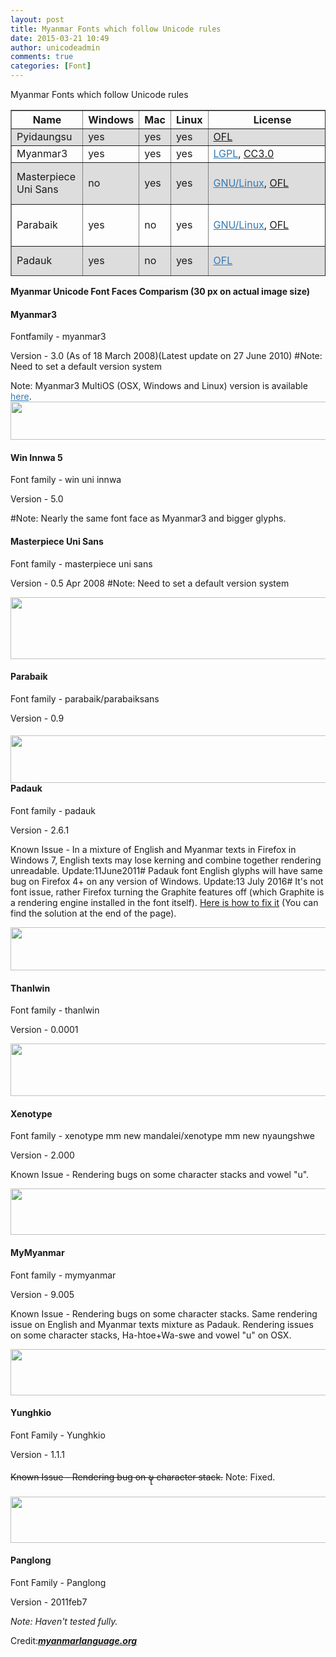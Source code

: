 ```yaml
---
layout: post
title: Myanmar Fonts which follow Unicode rules
date: 2015-03-21 10:49
author: unicodeadmin
comments: true
categories: [Font]
---
```

Myanmar Fonts which follow Unicode rules
<table style="height: 266px;" border="1" width="auto" cellspacing="0" cellpadding="3">
<thead>
<tr>
<th scope="col">Name</th>
<th scope="col">Windows</th>
<th scope="col">Mac</th>
<th scope="col">Linux</th>
<th scope="col">License</th>
<th scope="col">Link</th>
<td class="rtecenter"><strong>Credits</strong></td>
</tr>
</thead>
<tbody>
<tr style="background-color: #dddddd;">
<td class="rtecenter">Pyidaungsu</td>
<td class="rtecenter">yes</td>
<td class="rtecenter">yes</td>
<td class="rtecenter">yes</td>
<td class="rtecenter"><a href="http://scripts.sil.org/cms/scripts/page.php?site_id=nrsi&amp;id=OFL">OFL</a></td>
<td class="rtecenter"><a href="http://www.unicodetoday.org/wp-content/uploads/2017/05/PyidaungsuRegular-2.1-win-88.110.zip">Unicode.today</a></td>
<td class="rtecenter"><a href="http://www.mcfmyanmar.org/">MCF NLP</a></td>
</tr>
<tr>
<td class="rtecenter">Myanmar3</td>
<td class="rtecenter">yes</td>
<td class="rtecenter">yes</td>
<td class="rtecenter">yes</td>
<td class="rtecenter"><a style="color: #337ab7;" href="http://www.gnu.org/licenses/lgpl.html">LGPL</a>, <a href="http://creativecommons.org/licenses/by/3.0/">CC3.0</a></td>
<td class="rtecenter"><a style="color: #337ab7;" href="http://www.unicodetoday.org/wp-content/uploads/2017/05/mm3.zip">Unicode.today</a></td>
<td class="rtecenter"><a style="color: #337ab7;" href="http://www.myanmarnlp.net.mm">Myanmar NLP</a></td>
</tr>
<tr style="background-color: #dddddd;">
<td class="rtecenter">Masterpiece Uni Sans</td>
<td class="rtecenter">no</td>
<td class="rtecenter">yes</td>
<td class="rtecenter">yes</td>
<td class="rtecenter"><a style="color: #337ab7;" href="http://www.gnu.org/licenses/licenses.html">GNU/Linux</a>, <a href="http://scripts.sil.org/cms/scripts/page.php?site_id=nrsi&amp;id=OFL">OFL</a></td>
<td class="rtecenter"><a style="color: #337ab7;" href="https://sourceforge.net/projects/prahita/files/Myanmar%20Unicode%20Fonts/MasterpieceUniSans/masterpiece-unisans-ttf-0.7.tar.bz2/download?use_mirror=ayera&amp;download=&amp;failedmirror=kent.dl.sourceforge.net">sourceforge.net</a></td>
<td class="rtecenter">Tin Myo Htet, Ngwe Tun, Sun Tun</td>
</tr>
<tr>
<td class="rtecenter">Parabaik</td>
<td class="rtecenter">yes</td>
<td class="rtecenter">no</td>
<td class="rtecenter">yes</td>
<td class="rtecenter"><a style="color: #337ab7;" href="http://www.gnu.org/licenses/licenses.html">GNU/Linux</a>, <a href="http://scripts.sil.org/cms/scripts/page.php?site_id=nrsi&amp;id=OFL">OFL</a></td>
<td class="rtecenter"><a style="color: #337ab7;" href="http://www.unicodetoday.org/wp-content/uploads/2017/03/Parabaik.zip">Unicode.today</a></td>
<td class="rtecenter">Ngwe Tun, <a style="color: #337ab7;" href="http://www.solvewaresolution.net/">Solveware Solution</a></td>
</tr>
<tr style="background-color: #dddddd;">
<td class="rtecenter">Padauk</td>
<td class="rtecenter">yes</td>
<td class="rtecenter">no</td>
<td class="rtecenter">yes</td>
<td class="rtecenter"><a style="color: #337ab7;" href="http://scripts.sil.org/cms/scripts/page.php?site_id=nrsi&amp;id=OFL">OFL</a></td>
<td class="rtecenter"><a style="color: #337ab7;" href="http://scripts.sil.org/cms/scripts/page.php?site_id=nrsi&amp;id=Padauk">scripts.sil.org</a></td>
<td class="rtecenter">Martin Hosken, <a style="color: #337ab7;" href="http://www.sil.org/">SIL</a></td>
</tr>
<tr>
<td class="rtecenter">Thanlwin</td>
<td class="rtecenter">yes</td>
<td class="rtecenter">no</td>
<td class="rtecenter">yes</td>
<td class="rtecenter"><a style="color: #337ab7;" href="http://scripts.sil.org/cms/scripts/page.php?site_id=nrsi&amp;id=OFL">OFL</a></td>
<td class="rtecenter"><a style="color: #337ab7;" href="http://www.thanlwinsoft.org/ThanLwinSoft/MyanmarUnicode/Fonts/ThanLwin.php">thanlwinsoft.org</a></td>
<td class="rtecenter">Keith Stribley, <a style="color: #337ab7;" href="http://www.thanlwinsoft.org">Thanlwinsoft</a></td>
</tr>
<tr style="background-color: #dddddd;">
<td class="rtecenter">WinuniInnwa</td>
<td class="rtecenter">yes</td>
<td class="rtecenter">no</td>
<td class="rtecenter">yes</td>
<td class="rtecenter">Free/Copyrighted</td>
<td class="rtecenter"><a style="color: #337ab7;" href="http://www.myanmars.net/unicode/">myanmars.net</a></td>
<td class="rtecenter"><a style="color: #337ab7;" href="http://www.myanmars.net">Win Myanmar</a></td>
</tr>
<tr>
<td class="rtecenter">Xenotype</td>
<td class="rtecenter">no</td>
<td class="rtecenter">yes</td>
<td class="rtecenter">no</td>
<td class="rtecenter">Commercial/Copyrighted</td>
<td class="rtecenter"><a style="color: #337ab7;" href="http://www.xenotypetech.com/osxBurmese.html">xenotypetech.com</a></td>
<td class="rtecenter"><a style="color: #337ab7;" href="http://www.xenotypetech.com/">XenoTypeTech</a></td>
</tr>
<tr style="background-color: #dddddd;">
<td class="rtecenter">MyMyanmar</td>
<td class="rtecenter">yes</td>
<td class="rtecenter">yes</td>
<td class="rtecenter">yes</td>
<td class="rtecenter">Free/Copyrighted</td>
<td class="rtecenter"><a style="color: #337ab7;" href="http://mymyanmar.net/Download.php">MyMyanmar.net</a></td>
<td class="rtecenter"><a style="color: #337ab7;" href="http://www.mymyanmar.net">MyMyanmar</a></td>
</tr>
<tr>
<td class="rtecenter">Yunghkio</td>
<td class="rtecenter">yes</td>
<td class="rtecenter">no</td>
<td class="rtecenter">yes</td>
<td class="rtecenter"><a style="color: #337ab7;" href="http://scripts.sil.org/cms/scripts/page.php?site_id=nrsi&amp;id=OFL">OFL</a></td>
<td class="rtecenter"><a style="color: #337ab7;" href="http://sites.google.com/site/saiddzone/yunghkio">Yunghkio</a></td>
<td class="rtecenter"><a style="color: #337ab7;" href="http://www.yunghkio.com/">Saiddzone</a></td>
</tr>
<tr style="background-color: #dddddd;">
<td class="rtecenter">Panglong</td>
<td class="rtecenter">yes</td>
<td class="rtecenter">no</td>
<td class="rtecenter">yes</td>
<td class="rtecenter"><a style="color: #337ab7;" href="http://www.gnu.org/licenses/lgpl.html" rel="nofollow">GNU Lesser GPL</a></td>
<td class="rtecenter"><a style="color: #337ab7;" href="https://code.google.com/p/panglong/">Panglong</a></td>
<td class="rtecenter"><a style="color: #337ab7;" href="http://www.sitandread.com/" rel="nofollow">Sit and Read</a></td>
</tr>
<tr>
<td class="rtecenter">Tharlon</td>
<td class="rtecenter">yes</td>
<td class="rtecenter">yes</td>
<td class="rtecenter">yes</td>
<td class="rtecenter"><a style="color: #337ab7;" href="http://scripts.sil.org/cms/scripts/page.php?site_id=nrsi&amp;id=OFL">OFL</a></td>
<td class="rtecenter"><a style="color: #337ab7;" href="http://code.google.com/p/tharlon-font/downloads/list">Tharlon</a></td>
<td class="rtecenter"><a style="color: #337ab7;" href="http://code.google.com/p/tharlon-font/">Saiddzone, Ngwe Tun, Sun Tun</a></td>
</tr>
</tbody>
</table>
<strong>Myanmar Unicode Font Faces Comparism (30 px on actual image size)</strong>
<h4><strong>Myanmar3</strong></h4>
Fontfamily - myanmar3

Version - 3.0 (As of 18 March 2008)(Latest update on 27 June 2010) #Note: Need to set a default version system

Note: Myanmar3 MultiOS (OSX, Windows and Linux) version is available <a style="color: #337ab7;" href="http://localhost/wordpress/wp-content/uploads/2017/03/mm3-multi-os-2.zip">here</a>.
<img class="size-full wp-image-1887 alignleft" src="http://localhost/wordpress/wp-content/uploads/2017/03/myanmar3_sample.jpg" alt="" width="800" height="61" />
<h4><strong>Win Innwa 5</strong></h4>
Font family - win uni innwa

Version - 5.0

#Note: Nearly the same font face as Myanmar3 and bigger glyphs.
<h4><strong>Masterpiece Uni Sans</strong></h4>
Font family - masterpiece uni sans

Version - 0.5 Apr 2008 #Note: Need to set a default version system

<img class="size-full wp-image-1888 alignleft" src="http://localhost/wordpress/wp-content/uploads/2017/03/masterpiece_sample.jpg" alt="" width="800" height="99" />
<h4><strong>Parabaik</strong></h4>
Font family - parabaik/parabaiksans

Version - 0.9
<h4><img class="alignnone size-full wp-image-1889" src="http://localhost/wordpress/wp-content/uploads/2017/03/parabaik_sample.jpg" alt="" width="800" height="76" />
<strong>Padauk</strong></h4>
Font family - padauk

Version - 2.6.1

Known Issue - In a mixture of English and Myanmar texts in Firefox in Windows 7, English texts may lose kerning and combine together rendering unreadable. Update:11June2011# Padauk font English glyphs will have same bug on Firefox 4+ on any version of Windows. Update:13 July 2016# It's not font issue, rather Firefox turning the Graphite features off (which Graphite is a rendering engine installed in the font itself). <a href="http://scripts.sil.org/cms/scripts/page.php?site_id=projects&amp;item_id=graphite_firefox">Here is how to fix it</a> (You can find the solution at the end of the page).

<img class="size-full wp-image-1893 alignleft" src="http://localhost/wordpress/wp-content/uploads/2017/03/padauk_sample.jpg" alt="" width="800" height="69" />
<h4><strong>Thanlwin</strong></h4>
Font family - thanlwin

Version - 0.0001

<img class="size-full wp-image-1894 alignleft" src="http://localhost/wordpress/wp-content/uploads/2017/03/thanlwin_sample.jpg" alt="" width="800" height="84" />
<h4><strong>Xenotype</strong></h4>
Font family - xenotype mm new mandalei/xenotype mm new nyaungshwe

Version - 2.000

Known Issue - Rendering bugs on some character stacks and vowel "u".

<img class="size-full wp-image-1895 alignleft" src="http://localhost/wordpress/wp-content/uploads/2017/03/xenotype_sample.jpg" alt="" width="800" height="74" />
<h4><strong>MyMyanmar</strong></h4>
Font family - mymyanmar

Version - 9.005

Known Issue - Rendering bugs on some character stacks. Same rendering issue on English and Myanmar texts mixture as Padauk. Rendering issues on some character stacks, Ha-htoe+Wa-swe and vowel "u" on OSX.

<img class="size-full wp-image-1896 alignleft" src="http://localhost/wordpress/wp-content/uploads/2017/03/mymyanmar_sample.jpg" alt="" width="800" height="74" />
<h4><strong>Yunghkio</strong></h4>
Font Family - Yunghkio

Version - 1.1.1

<span style="text-decoration: line-through;">Known Issue - Rendering bug on ဍ္ဎ character stack.</span> Note: Fixed.

<img class="size-full wp-image-1897 alignleft" src="http://localhost/wordpress/wp-content/uploads/2017/03/Yunghkio_sample.png" alt="" width="800" height="74" />
<h4><strong>Panglong</strong></h4>
Font Family - Panglong

Version - 2011feb7

<em>Note: Haven't tested fully.</em>

Credit:<a href="http://www.myanmarlanguage.org/"><em><strong>myanmarlanguage.org</strong></em></a>
